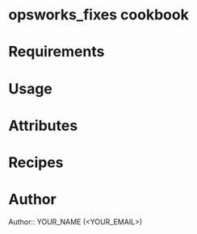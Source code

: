 # opsworks_fixes cookbook

# Requirements

# Usage

# Attributes

# Recipes

# Author

Author:: YOUR_NAME (<YOUR_EMAIL>)

